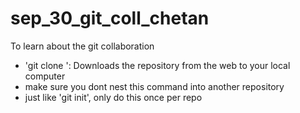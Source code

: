# sep_30_git_coll_chetan
To learn about the git collaboration

- 'git clone <url>': Downloads the repository from the web to your local computer 
 - make sure you dont nest this command into another repository
 - just like 'git init', only do this once per repo
